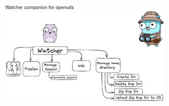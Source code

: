 Watcher companion for openuds
<kbd align="center" >
  <img src="https://github.com/Pengwin61/Watcher/raw/dev/doc/.excalidraw.png" />
</kbd>